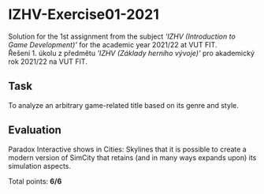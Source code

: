# IZHV-Exercise01-2021

Solution for the 1st assignment from the subject _'IZHV (Introduction to Game Development)'_ for the academic year 2021/22 at VUT FIT. \
Řešení 1. úkolu z předmětu _'IZHV (Základy herního vývoje)'_ pro akademický rok 2021/22 na VUT FIT.

## Task

To analyze an arbitrary game-related title based on its genre and style.

## Evaluation

Paradox Interactive shows in Cities: Skylines that it is possible to create a modern version of SimCity that retains (and in many ways expands upon) its simulation aspects.

Total points: **6/6**
